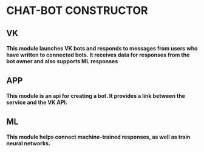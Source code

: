 # CHAT-BOT CONSTRUCTOR


## VK
#### This module launches VK bots and responds to messages from users who have written to connected bots. It receives data for responses from the bot owner and also supports ML responses

## APP
#### This module is an api for creating a bot. It provides a link between the service and the VK API.

## ML
#### This module helps connect machine-trained responses, as well as train neural networks.